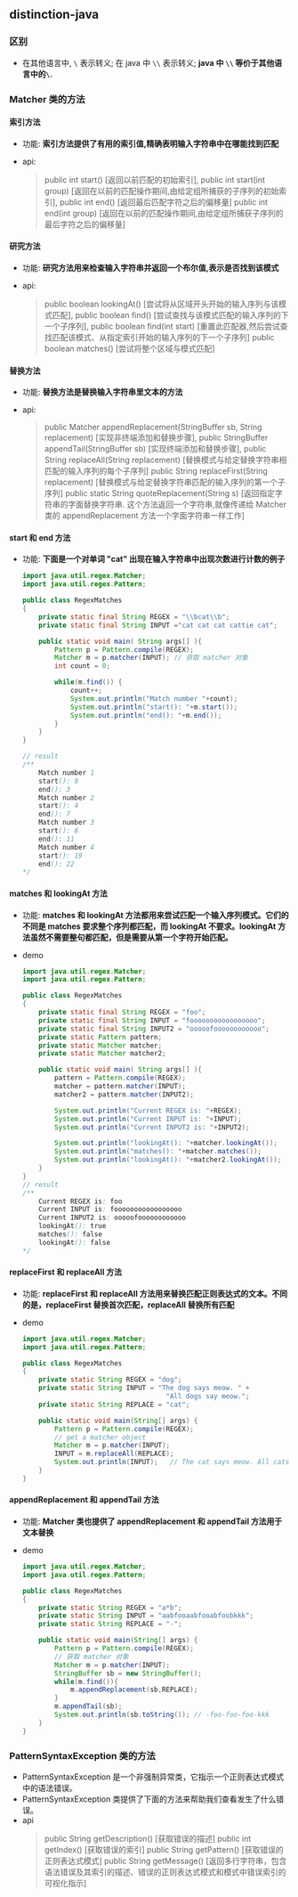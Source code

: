 ## distinction-java

### 区别

- 在其他语言中, `\` 表示转义; 在 java 中 `\\` 表示转义; **java 中 `\\` 等价于其他语言中的`\`.**

### Matcher 类的方法

#### 索引方法

- 功能: **索引方法提供了有用的索引值,精确表明输入字符串中在哪能找到匹配**
- api:

  > public int start() [返回以前匹配的初始索引],
  > public int start(int group) [返回在以前的匹配操作期间,由给定组所捕获的子序列的初始索引],
  > public int end() [返回最后匹配字符之后的偏移量]
  > public int end(int group) [返回在以前的匹配操作期间,由给定组所捕获子序列的最后字符之后的偏移量]

#### 研究方法

- 功能: **研究方法用来检查输入字符串并返回一个布尔值,表示是否找到该模式**
- api:

  > public boolean lookingAt() [尝试将从区域开头开始的输入序列与该模式匹配],
  > public boolean find() [尝试查找与该模式匹配的输入序列的下一个子序列],
  > public boolean find(int start) [重置此匹配器,然后尝试查找匹配该模式、从指定索引开始的输入序列的下一个子序列]
  > public boolean matches() [尝试将整个区域与模式匹配]

#### 替换方法

- 功能: **替换方法是替换输入字符串里文本的方法**
- api:

  > public Matcher appendReplacement(StringBuffer sb, String replacement) [实现非终端添加和替换步骤],
  > public StringBuffer appendTail(StringBuffer sb) [实现终端添加和替换步骤],
  > public String replaceAll(String replacement) [替换模式与给定替换字符串相匹配的输入序列的每个子序列]
  > public String replaceFirst(String replacement) [替换模式与给定替换字符串匹配的输入序列的第一个子序列]
  > public static String quoteReplacement(String s) [返回指定字符串的字面替换字符串. 这个方法返回一个字符串,就像传递给 Matcher 类的 appendReplacement 方法一个字面字符串一样工作]

#### start 和 end 方法

- 功能: **下面是一个对单词 "cat" 出现在输入字符串中出现次数进行计数的例子**

  ```java
  import java.util.regex.Matcher;
  import java.util.regex.Pattern;

  public class RegexMatches
  {
      private static final String REGEX = "\\bcat\\b";
      private static final String INPUT ="cat cat cat cattie cat";

      public static void main( String args[] ){
          Pattern p = Pattern.compile(REGEX);
          Matcher m = p.matcher(INPUT); // 获取 matcher 对象
          int count = 0;

          while(m.find()) {
              count++;
              System.out.println("Match number "+count);
              System.out.println("start(): "+m.start());
              System.out.println("end(): "+m.end());
          }
      }
  }

  // result
  /**
      Match number 1
      start(): 0
      end(): 3
      Match number 2
      start(): 4
      end(): 7
      Match number 3
      start(): 8
      end(): 11
      Match number 4
      start(): 19
      end(): 22
  */
  ```

#### matches 和 lookingAt 方法

- 功能: **matches 和 lookingAt 方法都用来尝试匹配一个输入序列模式。它们的不同是 matches 要求整个序列都匹配，而 lookingAt 不要求。lookingAt 方法虽然不需要整句都匹配，但是需要从第一个字符开始匹配。**
- demo

  ```java
  import java.util.regex.Matcher;
  import java.util.regex.Pattern;

  public class RegexMatches
  {
      private static final String REGEX = "foo";
      private static final String INPUT = "fooooooooooooooooo";
      private static final String INPUT2 = "ooooofoooooooooooo";
      private static Pattern pattern;
      private static Matcher matcher;
      private static Matcher matcher2;

      public static void main( String args[] ){
          pattern = Pattern.compile(REGEX);
          matcher = pattern.matcher(INPUT);
          matcher2 = pattern.matcher(INPUT2);

          System.out.println("Current REGEX is: "+REGEX);
          System.out.println("Current INPUT is: "+INPUT);
          System.out.println("Current INPUT2 is: "+INPUT2);

          System.out.println("lookingAt(): "+matcher.lookingAt());
          System.out.println("matches(): "+matcher.matches());
          System.out.println("lookingAt(): "+matcher2.lookingAt());
      }
  }
  // result
  /**
      Current REGEX is: foo
      Current INPUT is: fooooooooooooooooo
      Current INPUT2 is: ooooofoooooooooooo
      lookingAt(): true
      matches(): false
      lookingAt(): false
  */

  ```

#### replaceFirst 和 replaceAll 方法

- 功能: **replaceFirst 和 replaceAll 方法用来替换匹配正则表达式的文本。不同的是，replaceFirst 替换首次匹配，replaceAll 替换所有匹配**
- demo

  ```java
  import java.util.regex.Matcher;
  import java.util.regex.Pattern;

  public class RegexMatches
  {
      private static String REGEX = "dog";
      private static String INPUT = "The dog says meow. " +
                                      "All dogs say meow.";
      private static String REPLACE = "cat";

      public static void main(String[] args) {
          Pattern p = Pattern.compile(REGEX);
          // get a matcher object
          Matcher m = p.matcher(INPUT);
          INPUT = m.replaceAll(REPLACE);
          System.out.println(INPUT);   // The cat says meow. All cats say meow.
      }
  }
  ```

#### appendReplacement 和 appendTail 方法

- 功能: **Matcher 类也提供了 appendReplacement 和 appendTail 方法用于文本替换**
- demo

  ```java
  import java.util.regex.Matcher;
  import java.util.regex.Pattern;

  public class RegexMatches
  {
      private static String REGEX = "a*b";
      private static String INPUT = "aabfooaabfooabfoobkkk";
      private static String REPLACE = "-";

      public static void main(String[] args) {
          Pattern p = Pattern.compile(REGEX);
          // 获取 matcher 对象
          Matcher m = p.matcher(INPUT);
          StringBuffer sb = new StringBuffer();
          while(m.find()){
              m.appendReplacement(sb,REPLACE);
          }
          m.appendTail(sb);
          System.out.println(sb.toString()); // -foo-foo-foo-kkk
      }
  }
  ```

### PatternSyntaxException 类的方法

- PatternSyntaxException 是一个非强制异常类，它指示一个正则表达式模式中的语法错误。
- PatternSyntaxException 类提供了下面的方法来帮助我们查看发生了什么错误。
- api
  > public String getDescription() [获取错误的描述]
  > public int getIndex() [获取错误的索引]
  > public String getPattern() [获取错误的正则表达式模式]
  > public String getMessage() [返回多行字符串，包含语法错误及其索引的描述、错误的正则表达式模式和模式中错误索引的可视化指示]
